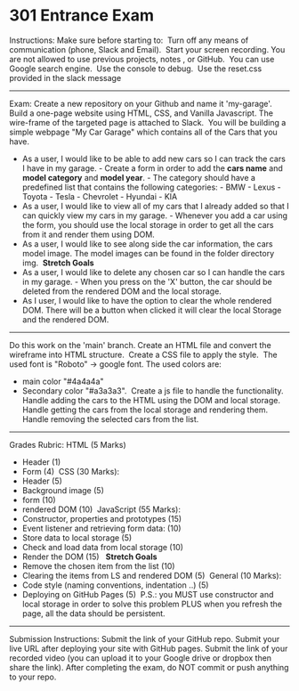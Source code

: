 # 301 Entrance Exam

Instructions:
Make sure before starting to:
​
Turn off any means of communication (phone, Slack and Email).
​
Start your screen recording.
​
You are not allowed to use previous projects, notes , or GitHub.
​
You can use Google search engine.
​
Use the console to debug.
​
Use the reset.css provided in the slack message

---

Exam:
Create a new repository on your Github and name it 'my-garage'.
​
Build a one-page website using HTML, CSS, and Vanilla Javascript. The wire-frame of the targeted page is attached to Slack.
​
You will be building a simple webpage "My Car Garage" which contains all of the Cars that you have.
​

- As a user, I would like to be able to add new cars so I can track the cars I have in my garage. - Create a form in order to add the **cars name** and **model category** and **model year**. - The category should have a predefined list that contains the following categories: - BMW - Lexus - Toyota - Tesla - Chevrolet - Hyundai - KIA
  ​
- As a user, I would like to view all of my cars that I already added so that I can quickly view my cars in my garage. - Whenever you add a car using the form, you should use the local storage in order to get all the cars from it and render them using DOM.
  ​
- As a user, I would like to see along side the car information, the cars model image. The model images can be found in the folder directory img.
  ​
  **Stretch Goals**
- As a user, I would like to delete any chosen car so I can handle the cars in my garage. - When you press on the 'X' button, the car should be deleted from the rendered DOM and the local storage.
  ​
- As I user, I would like to have the option to clear the whole rendered DOM. There will be a button when clicked it will clear the local Storage and the rendered DOM.
  ​

---

Do this work on the 'main' branch.
Create an HTML file and convert the wireframe into HTML structure.
​
Create a CSS file to apply the style.
​
The used font is "Roboto" -> google font.
The used colors are:

- main color "#4a4a4a"
- Secondary color "#a3a3a3".
  ​
  Create a js file to handle the functionality.
  ​
  Handle adding the cars to the HTML using the DOM and local storage.
  Handle getting the cars from the local storage and rendering them.
  Handle removing the selected cars from the list.

---

Grades Rubric:
HTML (5 Marks)

- Header (1)
- Form (4)
  ​
  CSS (30 Marks):
- Header (5)
- Background image (5)
- form (10)
- rendered DOM (10)
  ​
  JavaScript (55 Marks):
- Constructor, properties and prototypes (15)
- Event listener and retrieving form data: (10)
- Store data to local storage (5)
- Check and load data from local storage (10)
- Render the DOM (15)
  ​
  ​
  **Stretch Goals**
- Remove the chosen item from the list (10)
- Clearing the items from LS and rendered DOM (5)
  ​
  General (10 Marks):
- Code style (naming conventions, indentation ..) (5)
- Deploying on GitHub Pages (5)
  ​
  P.S.: you MUST use constructor and local storage in order to solve this problem PLUS when you refresh the page, all the data should be persistent.

---

Submission Instructions:
Submit the link of your GitHub repo.
Submit your live URL after deploying your site with GitHub pages.
Submit the link of your recorded video (you can upload it to your Google drive or dropbox then share the link).
After completing the exam, do NOT commit or push anything to your repo.
